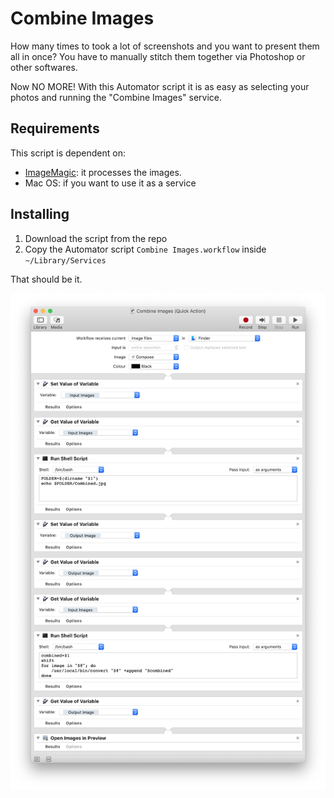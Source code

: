 # Combine Images

How many times to took a lot of screenshots and you want to present them all in once?
You have to manually stitch them together via Photoshop or other softwares.

Now NO MORE! With this Automator script it is as easy as selecting your photos and running the "Combine Images" service.

## Requirements

This script is dependent on:

* [ImageMagic](http://www.imagemagick.org/script/index.php): it processes the images.
* Mac OS: if you want to use it as a service

## Installing

1. Download the script from the repo
2. Copy the Automator script `Combine Images.workflow` inside `~/Library/Services`

That should be it.

![automator](automator.png)
